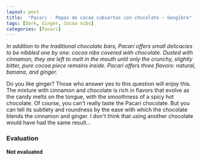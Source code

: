 ```yaml
---
layout: post
title:  "Pacari - Pepas de cacao cubiertas con chocolate – Gengibre"
tags: [Dark, Ginger, Cocoa nibs] 
categories: [Pacari]
---
```


_In addition to the traditional chocolate bars, Pacari offers small delicacies to be nibbled one by one: cocoa nibs covered with chocolate. Dusted with cinnamon, they are left to melt in the mouth until only the crunchy, slightly bitter, pure cocoa piece remains inside. Pacari offers three flavors: natural, banana, and ginger._

Do you like ginger? 
Those who answer yes to this question will enjoy this. The mixture with cinnamon and chocolate is rich in flavors that evolve as the candy melts on the tongue, with the smoothness of a spicy hot chocolate. Of course, you can't really taste the Pacari chocolate. But you can tell its subtlety and roundness by the ease with which the chocolate blends the cinnamon and ginger. I don't think that using another chocolate would have had the same result...


### Evaluation

**Not evaluated**